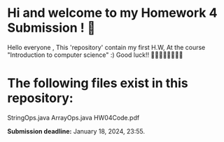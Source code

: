 # Hi and welcome to my Homework 4 Submission ! 🚀 
Hello everyone , 
This 'repository' contain my first H.W, 
At the course "Introduction to computer science" :) 
Good luck!! 👩‍💻🧙‍♂️🚀👩‍💻🔥

# The following files exist in this repository:
StringOps.java
ArrayOps.java
HW04Code.pdf

**Submission deadline:** January 18, 2024, 23:55.

